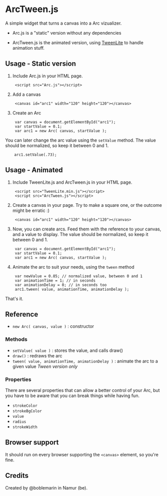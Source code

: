 ArcTween.js
===========

A simple widget that turns a canvas into a Arc vizualizer.

- Arc.js is a "static" version without any dependencies

- ArcTween.js is the animated version, using [TweenLite](http://www.greensock.com/gsap-js/) to handle animation stuff.


Usage - Static version
----------------------

1. Include Arc.js in your HTML page.

		<script src="Arc.js"></script>

2. Add a canvas

		<canvas id="arc1" width="120" height="120"></canvas>

3. Create an Arc

		var canvas = document.getElementById("arc1");
		var startValue = 0.1;
		var arc1 = new Arc( canvas, startValue );

You can later change the arc value using the `setValue` method. The value should be normalized, so keep it between 0 and 1.

		arc1.setValue(.73);


Usage - Animated
----------------


1. Include TweenLite.js and ArcTween.js in your HTML page.

		<script src="TweenLite.min.js"></script>
		<script src="ArcTween.js"></script>

2. Create a canvas in your page. Try to make a square one, or the outcome might be erratic :)

		<canvas id="arc1" width="120" height="120"></canvas>

3. Now, you can create arcs. Feed them with the reference to your canvas, and a value to display. The value should be normalized, so keep it between 0 and 1.

		var canvas = document.getElementById("arc1");
		var startValue = 0.1;
		var arc1 = new Arc( canvas, startValue );
  
4. Animate the arc to suit your needs, using the `tween` method

		var newValue = 0.85; // normalized value, between 0 and 1
		var animationTime = 1; // in seconds
		var animationDelay = 0; // in seconds too
		arc1.tween( value, animationTime, animationDelay );
    
    
That's it.

Reference
---------

- `new Arc( canvas, value )` : constructor

### Methods

- `setValue( value )` : stores the value, and calls draw()
- `draw()` : redraws the arc
- `tween( value, animationTime, animationDelay )` : animate the arc to a given value *Tween version only*

### Properties

There are several properties that can allow a better control of your Arc, but you have to be aware that you can break things while having fun.

- `strokeColor`
- `strokeBgColor`
- `value`
- `radius`
- `strokeWidth`


Browser support
---------------

It should run on every browser supporting the `<canvas>` element, so you're fine.



Credits
-------

Created by @boblemarin in Namur (be).

